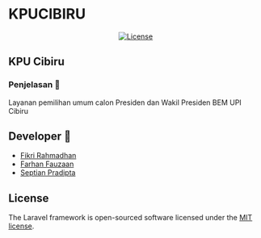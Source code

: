 
# KPUCIBIRU  
<p align="center">
<a href="https://packagist.org/packages/laravel/framework"><img src="https://img.shields.io/packagist/l/laravel/framework" alt="License"></a>
</p>

## KPU Cibiru

### Penjelasan :speech_balloon: 
Layanan pemilihan umum calon Presiden dan Wakil Presiden BEM UPI Cibiru


<!-- ## Cara menjalankan source code ini :mag_right:
``` bash
# install dependencies
$ composer update

# database structure
$ php artisan migrate

# start project
$ php artisan serv
``` -->

## Developer :mag_right:
- [Fikri Rahmadhan](https://github.com/FikriEbods)
- [Farhan Fauzaan](https://github.com/faruzaan)
- [Septian Pradipta](https://github.com/TitamSeptian)

## License

The Laravel framework is open-sourced software licensed under the [MIT license](https://opensource.org/licenses/MIT).
